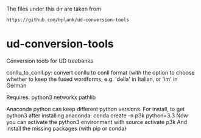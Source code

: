 The files under this dir are taken from
```
https://github.com/bplank/ud-conversion-tools
```

# ud-conversion-tools
Conversion tools for UD treebanks

conllu_to_conll.py: convert conllu to conll format (with the option to choose whether to keep the fused wordforms, e.g. 'della' in Italian, or 'im'  in German

Requires:
 python3
 networkx
 pathlib

Anaconda python can keep different python versions. For install, to get python3 after installing anaconda:
conda create -n p3k python=3.3 
Now you can activate the python3 environment with
source activate p3k
And install the missing packages (with pip or conda)

